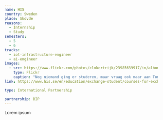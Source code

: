 ```yaml
---
name: HIS
country: Sweden
place: Skovde
reasons: 
  - Internship
  - Study
semesters: 
  - 5
  - 6
tracks:
  - iot-infrastructure-engineer
  - ai-engineer
images:
  - src: https://www.flickr.com/photos/clokortrijk/23985639917/in/album-72157661291145037
    type: Flickr
    caption: "Nog niemand ging er studeren, maar vraag ook maar aan Tom Decavele die er was in 2019: de mogelijkheden voor IoT infrastructure engineers zijn mooi!"
link: https://www.his.se/en/education/exchange-student/courses-for-exchange-students/

type: International Partnership

partnership: BIP
---
```


Lorem ipsum